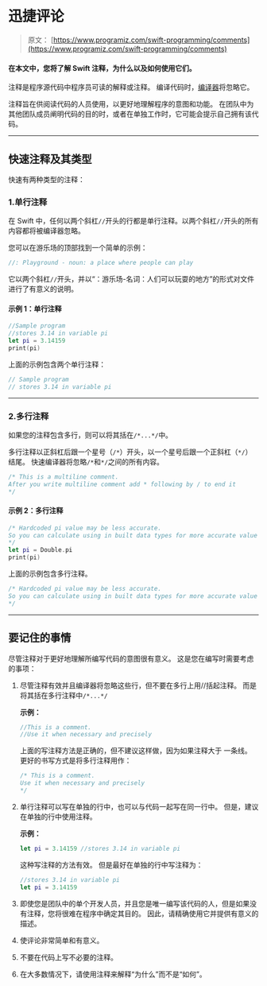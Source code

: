 # 迅捷评论

> 原文： [https://www.programiz.com/swift-programming/comments](https://www.programiz.com/swift-programming/comments)

#### 在本文中，您将了解 Swift 注释，为什么以及如何使用它们。

注释是程序源代码中程序员可读的解释或注释。 编译代码时，[编译器](https://en.wikipedia.org/wiki/Compiler "Compiler")将忽略它。

注释旨在供阅读代码的人员使用，以更好地理解程序的意图和功能。 在团队中为其他团队成员阐明代码的目的时，或者在单独工作时，它可能会提示自己拥有该代码。

* * *

## 快速注释及其类型

快速有两种类型的注释：

### 1.单行注释

在 Swift 中，任何以两个斜杠`//`开头的行都是单行注释。以两个斜杠`//`开头的所有内容都将被编译器忽略。

您可以在游乐场的顶部找到一个简单的示例：

```swift
//: Playground - noun: a place where people can play
```

它以两个斜杠`//`开头，并以“：游乐场-名词：人们可以玩耍的地方”的形式对文件进行了有意义的说明。

#### 示例 1：单行注释

```swift
//Sample program
//stores 3.14 in variable pi
let pi = 3.14159 
print(pi) 
```

上面的示例包含两个单行注释：

```swift
// Sample program
// stores 3.14 in variable pi
```

* * *

### 2.多行注释

如果您的注释包含多行，则可以将其括在`/*...*/`中。

多行注释以正斜杠后跟一个星号（`/*`）开头，以一个星号后跟一个正斜杠（`*/`）结尾。 快速编译器将忽略`/*`和`*/`之间的所有内容。

```swift
/* This is a multiline comment.
After you write multiline comment add * following by / to end it
*/

```

#### 示例 2：多行注释

```swift
/* Hardcoded pi value may be less accurate.
So you can calculate using in built data types for more accurate value
*/
let pi = Double.pi
print(pi) 
```

上面的示例包含多行注释。

```swift
/* Hardcoded pi value may be less accurate.
So you can calculate using in built data types for more accurate value
*/
```

* * *

## 要记住的事情

尽管注释对于更好地理解所编写代码的意图很有意义。 这是您在编写时需要考虑的事项：

1.  尽管注释有效并且编译器将忽略这些行，但不要在多行上用//括起注释。 而是将其括在多行注释中`/*...*/`

    **示例：**

    ```swift
    //This is a comment.
    //Use it when necessary and precisely

    ```

    上面的写注释方法是正确的，但不建议这样做，因为如果注释大于 一条线。 更好的书写方式是将多行注释用作：

    ```swift
    /* This is a comment.
    Use it when necessary and precisely
    */

    ```

2.  单行注释可以写在单独的行中，也可以与代码一起写在同一行中。 但是，建议在单独的行中使用注释。

    **示例：**

    ```swift
    let pi = 3.14159 //stores 3.14 in variable pi
    ```

    这种写注释的方法有效。 但是最好在单独的行中写注释为：

    ```swift
    //stores 3.14 in variable pi
    let pi = 3.14159 
    ```

3.  即使您是团队中的单个开发人员，并且您是唯一编写该代码的人，但是如果没有注释，您将很难在程序中确定其目的。 因此，请精确使用它并提供有意义的描述。
4.  使评论非常简单和有意义。
5.  不要在代码上写不必要的注释。
6.  在大多数情况下，请使用注释来解释“为什么”而不是“如何”。